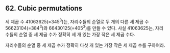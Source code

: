 ## 62. Cubic permutations

세 제곱 수 41063625(=345<sup>3</sup>)는, 자리수들의 순열로 두 개의 다른 세 제곱 수 56623104(=384<sup>3</sup>)와 66430125(=405<sup>3</sup>)를 만들 수 있다. 사실 41063625는, 자리수들의 순열 중 세 제곱 수가 정확히 세 개 있는 가장 작은 세 제곱 수다.

자리수들의 순열 중 세 제곱 수가 정확히 다섯 개 있는 가장 작은 세 제곱 수를 구하여라.
